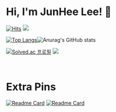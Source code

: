 # Hi, I'm JunHee Lee! 👋
[![Hits](https://hits.seeyoufarm.com/api/count/incr/badge.svg?url=https%3A%2F%2Fgithub.com%2Fwnsgml7267&count_bg=%236AABEF&title_bg=%231B86F1&icon=&icon_color=%23E7E7E7&title=hits&edge_flat=false)](https://hits.seeyoufarm.com) <a href="https://dlwns7267.tistory.com/449?category=1051856"><img src="https://img.shields.io/badge/blog-000000?style=flat-square&logo=Blogger&logoColor=white"/></a>

[![Top Langs](https://github-readme-stats.vercel.app/api/top-langs/?username=wnsgml7267&langs_count=10&layout=compact&theme=dark&hide=css,html)](https://github.com/anuraghazra/github-readme-stats)![Anurag's GitHub stats](https://github-readme-stats.vercel.app/api?username=wnsgml7267&show_icons=true&theme=dark)

[![Solved.ac
프로필](http://mazassumnida.wtf/api/v2/generate_badge?boj=wnsgml7267)](https://solved.ac/wnsgml7267) <img src="http://mazandi.herokuapp.com/api?handle=wnsgml7267&theme=cold"/>

&nbsp;

# Extra Pins

[![Readme Card](https://github-readme-stats.vercel.app/api/pin/?username=wnsgml7267&repo=Spring-study&theme=dark)](https://github.com/wnsgml7267/Spring-study)
[![Readme Card](https://github-readme-stats.vercel.app/api/pin/?username=wnsgml7267&repo=notebook_world&theme=dark)](https://github.com/wnsgml7267/notebook_world)
<!--[![Readme Card](https://github-readme-stats.vercel.app/api/pin/?username=wnsgml7267&repo=python-algorithm-snippet&theme=dark)](https://github.com/wnsgml7267/python-algorithm-snippet) -->




<!--
**wnsgml7267/wnsgml7267** is a ✨ _special_ ✨ repository because its `README.md` (this file) appears on your GitHub profile.

Here are some ideas to get you started:

- 🔭 I’m currently working on ...
- 🌱 I’m currently learning ...
- 👯 I’m looking to collaborate on ...
- 🤔 I’m looking for help with ...
- 💬 Ask me about ...
- 📫 How to reach me: ...
- 😄 Pronouns: ...
- ⚡ Fun fact: ...

-->
